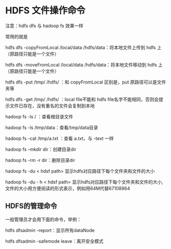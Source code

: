 # HDFS 文件操作命令

注意：hdfs dfs 与 hadoop fs 效果一样

常用的就是

hdfs dfs -copyFromLocal /local/data /hdfs/data：将本地文件上传到 hdfs  上（原路径只能是一个文件）

hdfs dfs -moveFromLocal /local/data /hdfs/data：将本地文件移动到 hdfs  上（原路径只能是一个文件）

hdfs dfs -put /tmp/ /hdfs/ ：和 copyFromLocal 区别是，put 原路径可以是文件夹等

hdfs dfs -get /tmp/ /hdfs/ ：local file不能和 hdfs file名字不能相同，否则会提示文件已存在，没有重名的文件会复制到本地

hadoop fs -ls / ：查看根目录文件

hadoop fs -ls /tmp/data：查看/tmp/data目录

hadoop fs -cat /tmp/a.txt ：查看 a.txt，与 -text 一样

hadoop fs -mkdir dir：创建目录dir

hadoop fs -rm -r dir：删除目录dir

hadoop fs -du < hdsf path>  显示hdfs对应路径下每个文件夹和文件的大小

hadoop fs -du - h < hdsf path>  显示hdfs对应路径下每个文件夹和文件的大小,文件的大小用方便阅读的形式表示，例如用64M代替67108864



## HDFS的管理命令

一般管理员才会用下面的命令，举例：

hdfs dfsadmin -report：显示所有dataNode

hdfs dfsadmin -safemode leave：离开安全模式